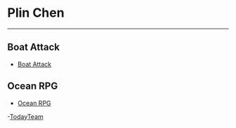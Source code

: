 # Plin Chen
---

## Boat Attack
- [Boat Attack](./BoatAttack/index.html)

## Ocean RPG
- [Ocean RPG](./OceanRPG/index.html)

-[TodayTeam](./today-team/index.html)
